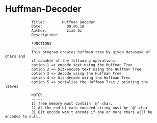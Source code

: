 # Huffman-Decoder


                Title:		  Huffman Decoder
                Date:		    09.06.18 
                Author:		    Liad Oz
                Description:
                
                FUNCTIONS
                ---------
                This program creates huffman tree by given database of chars and
                it capable of the following operations:
                option 1 => encode text using the Huffman Tree
                option 2 => bit-encode text using the Huffman Tree
                option 3 => decode using the Huffman Tree
                option 4 => bit-decode using the Huffman Tree
                option 5 => serialize the Huffman Tree / printing the leaves

                NOTES
                -----
                1) Tree memory must contain '@' char.
                2) At the end of each encoded string must be '@' char.
                3) Bit encode won't encode if one or more chars will be encoded to null.
